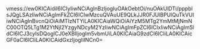 vmess://ew0KICAidiI6ICIyIiwNCiAgInBzIjogIuOAkOebtOi/nuOAkUlDTi/pppblsJQgLSAzIiwNCiAgImFkZCI6ICIwMzcuQVAuUE9QLkJJR0FJUlBPUlQuTkVUIiwNCiAgInBvcnQiOiAiMTIzNTYiLA0KICAiaWQiOiAiYzM5MTg2YmMtMjNmNC00OTQ5LTg1M2YtNjI2YzgyNDcyM2YzIiwNCiAgImFpZCI6ICIxIiwNCiAgIm5ldCI6ICJ3cyIsDQogICJ0eXBlIjogIm5vbmUiLA0KICAiaG9zdCI6ICIiLA0KICAicGF0aCI6ICIiLA0KICAidGxzIjogIiINCn0=
